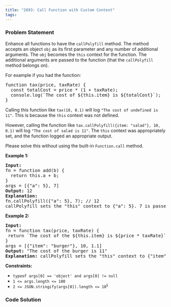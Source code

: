 ```yaml
---
title: "2693: Call Function with Custom Context"
tags:
---
```

### Problem Statement

<p>Enhance all functions to have the <code>callPolyfill</code> method. The method accepts an object <code>obj</code> as its first parameter and any number of additional arguments. The <code>obj</code> becomes the <code>this</code> context for the function. The additional arguments are passed to the function (that the <code>callPolyfill</code> method belongs on).</p>

<p>For example if you had the function:</p>

<pre>
function tax(price, taxRate) {
  const totalCost = price * (1 + taxRate);
  console.log(`The cost of ${this.item} is ${totalCost}`);
}
</pre>

<p>Calling this function like <code>tax(10, 0.1)</code> will log <code>&quot;The cost of undefined is 11&quot;</code>. This is because the <code>this</code> context was not defined.</p>

<p>However, calling the function like <code>tax.callPolyfill({item: &quot;salad&quot;}, 10, 0.1)</code> will log <code>&quot;The cost of salad is 11&quot;</code>. The <code>this</code> context was appropriately set, and the function logged an appropriate output.</p>

<p>Please solve this without using the built-in <code>Function.call</code> method.</p>


<p><strong class="example">Example 1:</strong></p>

<pre>
<strong>Input:</strong>
fn = function add(b) {
  return this.a + b;
}
args = [{&quot;a&quot;: 5}, 7]
<strong>Output:</strong> 12
<strong>Explanation:</strong>
fn.callPolyfill({&quot;a&quot;: 5}, 7); // 12
callPolyfill sets the &quot;this&quot; context to {&quot;a&quot;: 5}. 7 is passed as an argument.
</pre>

<p><strong class="example">Example 2:</strong></p>

<pre>
<strong>Input:</strong> 
fn = function tax(price, taxRate) { 
 return `The cost of the ${this.item} is ${price * taxRate}`; 
}
args = [{&quot;item&quot;: &quot;burger&quot;}, 10, 1.1]
<strong>Output:</strong> &quot;The cost of the burger is 11&quot;
<strong>Explanation:</strong> callPolyfill sets the &quot;this&quot; context to {&quot;item&quot;: &quot;burger&quot;}. 10 and 1.1 are passed as additional arguments.
</pre>


<p><strong>Constraints:</strong></p>

<ul>
	<li><code><font face="monospace">typeof args[0] == &#39;object&#39; and args[0] != null</font></code></li>
	<li><code>1 &lt;= args.length &lt;= 100</code></li>
	<li><code>2 &lt;= JSON.stringify(args[0]).length &lt;= 10<sup>5</sup></code></li>
</ul>


### Code Solution

```python

```
